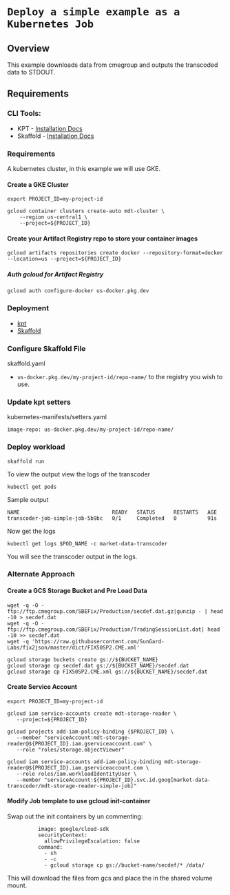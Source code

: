 # `Deploy a simple example as a Kubernetes Job`

## Overview
This example downloads data from cmegroup and outputs the transcoded data to STDOUT.

## Requirements

### CLI Tools:
* KPT - [Installation Docs](https://kpt.dev/installation/kpt-cli)
* Skaffold - [Installation Docs](https://skaffold.dev/docs/install/)

### Requirements
A kubernetes cluster, in this example we will use GKE. 

#### Create a GKE Cluster

```
export PROJECT_ID=my-project-id
```

```
gcloud container clusters create-auto mdt-cluster \
    --region us-central1 \
    --project=${PROJECT_ID} 
```
#### Create your Artifact Registry repo to store your container images
```
gcloud artifacts repositories create docker --repository-format=docker 
--location=us --project=${PROJECT_ID}
```
##### Auth gcloud for Artifact Registry

```
gcloud auth configure-docker us-docker.pkg.dev
```

### Deployment
* [kpt](https://github.com/GoogleCloudPlatform/market-data-transcoder/blob/main/examples/kubernetes-job/kubernetes-manifests/Kptfile)
* [Skaffold](https://github.com/GoogleCloudPlatform/market-data-transcoder/blob/main/examples/kubernetes-job/skaffold.yaml)

### Configure Skaffold File
skaffold.yaml
* `us-docker.pkg.dev/my-project-id/repo-name/` to the registry you wish to use. 

### Update kpt setters
kubernetes-manifests/setters.yaml
```
image-repo: us-docker.pkg.dev/my-project-id/repo-name/
```
### Deploy workload
```
skaffold run
```

To view the output view the logs of the transcoder
```
kubectl get pods
```
Sample output
```
NAME                              READY   STATUS      RESTARTS   AGE
transcoder-job-simple-job-5b9bc   0/1     Completed   0          91s
```
Now get the logs
```
kubectl get logs $POD_NAME -c market-data-transcoder
```
You will see the transcoder output in the logs.

### Alternate Approach
#### Create a GCS Storage Bucket and Pre Load Data

```
wget -q -O - ftp://ftp.cmegroup.com/SBEFix/Production/secdef.dat.gz|gunzip - | head -10 > secdef.dat
wget -q -O - ftp://ftp.cmegroup.com/SBEFix/Production/TradingSessionList.dat| head -10 >> secdef.dat
wget -q 'https://raw.githubusercontent.com/SunGard-Labs/fix2json/master/dict/FIX50SP2.CME.xml'
```

```
gcloud storage buckets create gs://${BUCKET_NAME}
gcloud storage cp secdef.dat gs://${BUCKET_NAME}/secdef.dat
gcloud storage cp FIX50SP2.CME.xml gs://${BUCKET_NAME}/secdef.dat
```
 #### Create Service Account
 ```
export PROJECT_ID=my-project-id

gcloud iam service-accounts create mdt-storage-reader \
    --project=${PROJECT_ID}

gcloud projects add-iam-policy-binding {$PROJECT_ID} \
    --member "serviceAccount:mdt-storage-reader@${PROJECT_ID}.iam.gserviceaccount.com" \
    --role "roles/storage.objectViewer"

gcloud iam service-accounts add-iam-policy-binding mdt-storage-reader@${PROJECT_ID}.iam.gserviceaccount.com \
    --role roles/iam.workloadIdentityUser \
    --member "serviceAccount:${PROJECT_ID}.svc.id.goog[market-data-transcoder/mdt-storage-reader-simple-job]"
```

#### Modify Job template to use gcloud init-container

Swap out the init containers by un commenting:

```
          image: google/cloud-sdk
          securityContext:
            allowPrivilegeEscalation: false
          command:
            - sh
            - -c
            - gcloud storage cp gs://bucket-name/secdef/* /data/
```
This will download the files from gcs and place the in the shared volume mount. 
